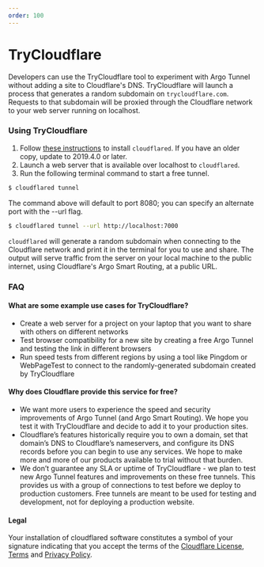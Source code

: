 ```yaml
---
order: 100
---
```


# TryCloudflare

Developers can use the TryCloudflare tool to experiment with Argo Tunnel without adding a site to Cloudflare's DNS. TryCloudflare will launch a process that generates a random subdomain on `trycloudflare.com`. Requests to that subdomain will be proxied through the Cloudflare network to your web server running on localhost.

### Using TryCloudflare
1. Follow [these instructions](/connections/connect-apps/install-and-setup/installation) to install `cloudflared`. If you have an older copy, update to 2019.4.0 or later.
2. Launch a web server that is available over localhost to `cloudflared`.
3. Run the following terminal command to start a free tunnel.

```bash
$ cloudflared tunnel
```

The command above will default to port 8080; you can specify an alternate port with the --url flag.

```bash
$ cloudflared tunnel --url http://localhost:7000
```

`cloudflared` will generate a random subdomain when connecting to the Cloudflare network and print it in the terminal for you to use and share. The output will serve traffic from the server on your local machine to the public internet, using Cloudflare's Argo Smart Routing, at a public URL.

### FAQ

#### What are some example use cases for TryCloudflare?
* Create a web server for a project on your laptop that you want to share with others on different networks
* Test browser compatibility for a new site by creating a free Argo Tunnel and testing the link in different browsers
* Run speed tests from different regions by using a tool like Pingdom or WebPageTest to connect to the randomly-generated subdomain created by TryCloudflare

#### Why does Cloudflare provide this service for free?
* We want more users to experience the speed and security improvements of Argo Tunnel (and Argo Smart Routing). We hope you test it with TryCloudflare and decide to add it to your production sites.
* Cloudflare’s features historically require you to own a domain, set that domain’s DNS to Cloudflare’s nameservers, and configure its DNS records before you can begin to use any services. We hope to make more and more of our products available to trial without that burden.
* We don’t guarantee any SLA or uptime of TryCloudflare - we plan to test new Argo Tunnel features and improvements on these free tunnels. This provides us with a group of connections to test before we deploy to production customers. Free tunnels are meant to be used for testing and development, not for deploying a production website.

#### Legal
Your installation of cloudflared software constitutes a symbol of your signature indicating that you accept the terms of the [Cloudflare License](https://developers.cloudflare.com/argo-tunnel/license/), [Terms](https://www.cloudflare.com/terms/) and [Privacy Policy](https://www.cloudflare.com/privacypolicy/).
